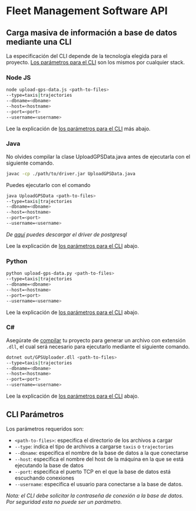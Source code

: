 # Fleet Management Software API

## Carga masiva de información a base de datos mediante una CLI

La especificación del CLI depende de la tecnología elegida para el proyecto.
[Los parámetros para el CLI](#cli-parámetros) son los mismos por cualquier stack.

### Node JS

```bash
node upload-gps-data.js <path-to-files>
--type=taxis|trajectories
--dbname=<dbname>
--host=<hostname>
--port=<port>
--username=<username>
```

Lee la explicación de [los parámetros para el CLI](#cli-parámetros) más abajo.

### Java

No olvides compilar la clase UploadGPSData.java antes de ejecutarla con el
siguiente comando.

```bash
javac -cp ./path/to/driver.jar UploadGPSData.java
```

Puedes ejecutarlo con el comando

```bash
java UploadGPSData <path-to-files>
--type=taxis|trajectories
--dbname=<dbname>
--host=<hostname>
--port=<port>
--username=<username>
```

_De [aquí](https://drive.google.com/file/d/1UIwfWbhZWKWWBZAKMjfze8NswMOQ09du/view?usp=drive_link)
puedes descargar el driver de postgresql_

Lee la explicación de [los parámetros para el CLI](#cli-parámetros) abajo.

### Python

```bash
python upload-gps-data.py <path-to-files>
--type=taxis|trajectories
--dbname=<dbname>
--host=<hostname>
--port=<port>
--username=<username>
```

Lee la explicación de [los parámetros para el CLI](#cli-parámetros) abajo.

### C\#

Asegúrate de [compilar](https://learn.microsoft.com/es-es/dotnet/core/tools/dotnet-build)
tu proyecto para generar un archivo con extensión `.dll`,
el cual será necesario para ejecutarlo mediante el siguiente comando.

```bash
dotnet out/GPSUploader.dll <path-to-files>
--type=taxis|trajectories
--dbname=<dbname>
--host=<hostname>
--port=<port>
--username=<username>
```

Lee la explicación de [los parámetros para el CLI](#cli-parámetros) abajo.

## CLI Parámetros

Los parámetros requeridos son:

* `<path-to-files>`: especifica el directorio de los archivos a cargar
* `--type`: indica el tipo de archivos a cargarse `taxis`
  o `trajectories`
* `--dbname`: especifica el nombre de la base de datos a la que conectarse
* `--host`: especifica el nombre del host de la máquina en la que se
está ejecutando la base de datos
* `--port`: especifica el puerto TCP en el que la base de datos está
escuchando conexiones
* `--username`: especifica el usuario para conectarse a la base
de datos.

_Nota: el CLI debe solicitar la contraseña de conexión a la base de datos.
Por seguridad esta no puede ser un parámetro._
